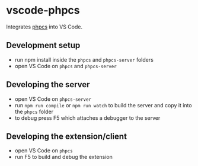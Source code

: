 # vscode-phpcs

Integrates [phpcs](https://github.com/squizlabs/PHP_CodeSniffer.git) into VS Code.

## Development setup

- run npm install inside the `phpcs` and `phpcs-server` folders
- open VS Code on `phpcs` and `phpcs-server`

## Developing the server

- open VS Code on `phpcs-server`
- run `npm run compile` or `npm run watch` to build the server and copy it into the `phpcs` folder
- to debug press F5 which attaches a debugger to the server

## Developing the extension/client

- open VS Code on `phpcs`
- run F5 to build and debug the extension
